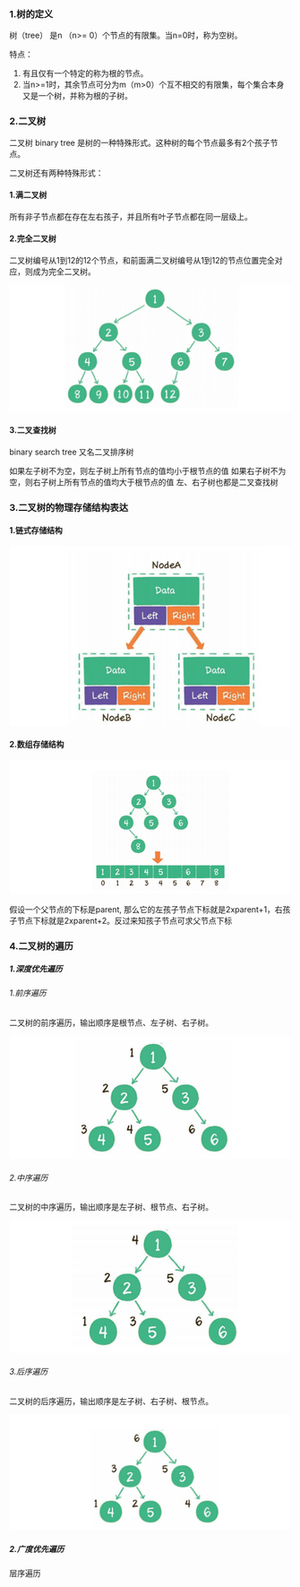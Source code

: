 

### 1.树的定义

树（tree） 是n （n>= 0）个节点的有限集。当n=0时，称为空树。

特点：

1. 有且仅有一个特定的称为根的节点。
2. 当n>=1时，其余节点可分为m（m>0）个互不相交的有限集，每个集合本身又是一个树，并称为根的子树。

### 2.二叉树

二叉树 binary tree 是树的一种特殊形式。这种树的每个节点最多有2个孩子节点。

二叉树还有两种特殊形式：

#### 1.满二叉树

所有非子节点都在存在左右孩子，并且所有叶子节点都在同一层级上。

#### 2.完全二叉树

二叉树编号从1到12的12个节点，和前面满二叉树编号从1到12的节点位置完全对应，则成为完全二叉树。

![image-20201211143747583](../../image/image-20201211143747583.png)

#### 3.二叉查找树 

binary search tree 又名二叉排序树

如果左子树不为空，则左子树上所有节点的值均小于根节点的值
如果右子树不为空，则右子树上所有节点的值均大于根节点的值
左、右子树也都是二叉查找树

### 3.二叉树的物理存储结构表达

#### 1.链式存储结构

![image-20201211144008196](../../image/image-20201211144008196.png)

#### 2.数组存储结构

![image-20201211144513755](../../image/image-20201211144513755.png)

假设一个父节点的下标是parent, 那么它的左孩子节点下标就是2xparent+1，右孩子节点下标就是2xparent+2。反过来知孩子节点可求父节点下标

### 4.二叉树的遍历

##### 1.深度优先遍历 

###### 1.前序遍历

二叉树的前序遍历，输出顺序是根节点、左子树、右子树。 

![image-20201213233946855](../../image/image-20201213233946855.png)

###### 2.中序遍历

二叉树的中序遍历，输出顺序是左子树、根节点、右子树。 

![image-20201213234000380](../../image/image-20201213234000380.png)

###### 3.后序遍历

二叉树的后序遍历，输出顺序是左子树、右子树、根节点。

![image-20201213234209278](../../image/image-20201213234209278.png)

##### 2.广度优先遍历

层序遍历































